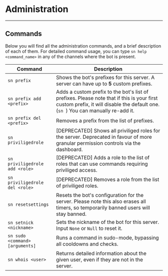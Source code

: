 # Administration

--- 

## Commands

Below you will find all the administration commands, and a brief description of each of them. For detailed command usage, you can  type `sn help <command_name>` in any of the channels where the bot is present.

| Command  | Description  |
| ------------ | ------------ |
| `sn prefix`  | Shows the bot's prefixes for this server. A server can have up to **5** custom prefixes.   |
| `sn prefix add <prefix>`  | Adds a custom prefix to the bot's list of prefixes. Please note that if this is your first custom prefix, it will disable the default one. (`sn `) You can manually re-add it.   |
| `sn prefix del <prefix>`  | Removes a prefix from the list of prefixes.  |
| `sn priviligedrole`  | [DEPRECATED] Shows all priviliged roles for the server. Deprecated in favour of more granular permission controls via the dashboard.  |
| `sn priviligedrole add <role>`  | [DEPRECATED] Adds a role to the list of roles that can use commands requiring priviliged access.  |
| `sn priviligedrole del <role>`  | [DEPRECATED] Removes a role from the list of priviliged roles.  |
| `sn resetsettings`  | Resets the bot's configuration for the server. Please note this also erases all timers, so temporarily banned users will stay banned.  |
| `sn setnick <nickname>`  | Sets the nickname of the bot for this server. Input `None` or `Null` to reset it.  |
| `sn sudo <command> [arguments]`  | Runs a command in sudo-mode, bypassing all cooldowns and checks.  |
| `sn whois <user>`  | Returns detailed information about the given user, even if they are not in the server.  |
